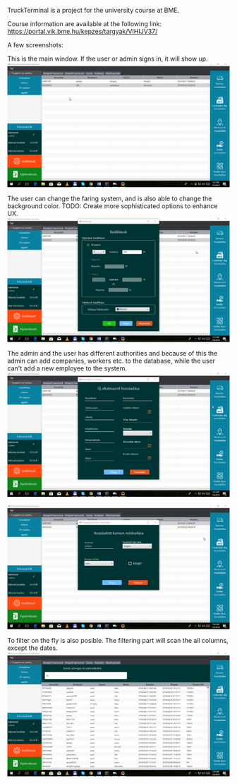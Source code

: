 TruckTerminal is a project for the university course at BME.

Course information are available at the following link: https://portal.vik.bme.hu/kepzes/targyak/VIHIJV37/

A few screenshots:

This is the main window. If the user or admin signs in, it will show up.
![alt text](https://github.com/blademetal/TruckTerminal_java/blob/master/screenshots/2018-07-04_01-22-35.png)

The user can change the faring system, and is also able to change the background color.
TODO: Create more sophisticated options to enhance UX.
![alt text](https://github.com/blademetal/TruckTerminal_java/blob/master/screenshots/2018-07-04_01-23-09.png)

The admin and the user has different authorities and because of this the admin can add companies, workers etc. to the database, while the user can't add a new employee to the system.
![alt text](https://github.com/blademetal/TruckTerminal_java/blob/master/screenshots/2018-07-04_01-23-40.png)

![alt text](https://github.com/blademetal/TruckTerminal_java/blob/master/screenshots/2018-07-04_01-24-51.png)

To filter on the fly is also posible. The filtering part will scan the all columns, except the dates.
![alt text](https://github.com/blademetal/TruckTerminal_java/blob/master/screenshots/2018-07-04_01-24-29.png)


